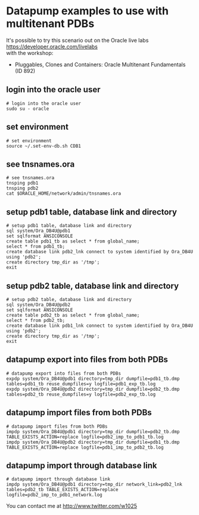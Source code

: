 # Datapump examples to use with multitenant PDBs

It's possible to try this scenario out on the Oracle live labs  
https://developer.oracle.com/livelabs   
with the workshop:
* Pluggables, Clones and Containers: Oracle Multitenant Fundamentals
(ID 892)

  

## login into the oracle user
```
# login into the oracle user
sudo su - oracle
```

## set environment
```
# set environment
source ~/.set-env-db.sh CDB1
```

## see tnsnames.ora
```
# see tnsnames.ora
tnsping pdb1
tnsping pdb2
cat $ORACLE_HOME/network/admin/tnsnames.ora
```

## setup pdb1 table, database link and directory
```
# setup pdb1 table, database link and directory
sql system/Ora_DB4U@pdb1
set sqlformat ANSICONSOLE
create table pdb1_tb as select * from global_name;
select * from pdb1_tb;
create database link pdb2_lnk connect to system identified by Ora_DB4U using 'pdb2';
create directory tmp_dir as '/tmp';
exit
```

## setup pdb2 table, database link and directory
```
# setup pdb2 table, database link and directory
sql system/Ora_DB4U@pdb2
set sqlformat ANSICONSOLE
create table pdb2_tb as select * from global_name;
select * from pdb2_tb;
create database link pdb1_lnk connect to system identified by Ora_DB4U using 'pdb2';
create directory tmp_dir as '/tmp';
exit 
```

## datapump export into files from both PDBs
```
# datapump export into files from both PDBs
expdp system/Ora_DB4U@pdb1 directory=tmp_dir dumpfile=pdb1_tb.dmp tables=pdb1_tb reuse_dumpfiles=y logfile=pdb1_exp_tb.log
expdp system/Ora_DB4U@pdb2 directory=tmp_dir dumpfile=pdb2_tb.dmp tables=pdb2_tb reuse_dumpfiles=y logfile=pdb2_exp_tb.log
```

## datapump import files from both PDBs
```
# datapump import files from both PDBs
impdp system/Ora_DB4U@pdb1 directory=tmp_dir dumpfile=pdb2_tb.dmp TABLE_EXISTS_ACTION=replace logfile=pdb2_imp_to_pdb1_tb.log
impdp system/Ora_DB4U@pdb2 directory=tmp_dir dumpfile=pdb1_tb.dmp TABLE_EXISTS_ACTION=replace logfile=pdb1_imp_to_pdb2_tb.log
```

## datapump import through database link
```
# datapump import through database link
impdp system/Ora_DB4U@pdb1 directory=tmp_dir network_link=pdb2_lnk tables=pdb2_tb TABLE_EXISTS_ACTION=replace logfile=pdb2_imp_to_pdb1_network.log
```
  
You can contact me at http://www.twitter.com/w1025
